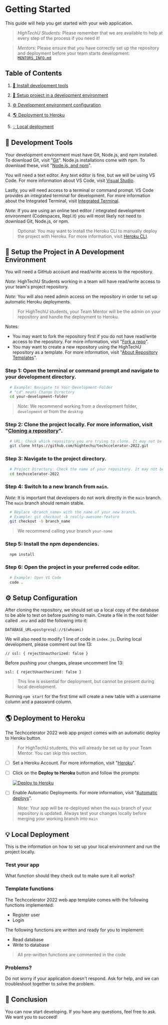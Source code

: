 # Getting Started

This guide will help you get started with your web application.

> _HighTechU Students:_ Please remember that we are available to help at every step of the process if you need it!

> _Mentors:_ Please ensure that you have correctly set up the repository and deployment before your team starts development: [`MENTORS_INFO.md`](MENTORS_INFO.md)

## Table of Contents


1. [🔨 Install development tools](#1)

2. [🚀 Setup project in a development environment](#2)

3. [⚙️ Development environment configuration](#3)

4. [🌎 Deployment to Heroku](#4)

5. [💡 Local deployment](#5)

<h2 id="1">🔨 Development Tools</h2>

Your development environment must have Git, Node.js, and npm installed. To download Git, visit "[Git](https://git-scm.com)". Node.js installations come with npm. To download these, visit "[Node.js, and npm](https://nodejs.org/en/)".

You will need a text editor. Any text editor is fine, but we will be using VS Code. For more information about VS Code, visit [Visual Studio](https://code.visualstudio.com).

Lastly, you will need access to a terminal or command prompt. VS Code provides an integrated terminal for development. For more information about the Integrated Terminal, visit [Integrated Terminal](https://code.visualstudio.com/docs/editor/integrated-terminal).

_Note:_ If you are using an online text editor / integrated development environment (Codespaces, Repl.it) you will most likely not need to download Git, Node.js, or npm.

> Optional: You may want to install the Heroku CLI to manually deploy the project with Heroku. For more information, visit [Heroku CLI](https://devcenter.heroku.com/articles/heroku-cli).

<h2 id="2">🚀 Setup the Project in A Development Environment</h2>

You will need a GitHub account and read/write access to the repository.

_Note:_ HighTechU Students working in a team will have read/write access to your team's project repository.

_Note:_ You will also need admin access on the repository in order to set up automatic Heroku deployments.

> For HighTechU students, your Team Mentor will be the admin on your repository and handle the deployment to Heroku.

Notes:

* You may want to fork the repository first if you do not have read/write access to the repository. For more information, visit "[Fork a repo](https://docs.github.com/en/github/getting-started-with-github/quickstart/fork-a-repo)".
* You may want to create a new repository using the HighTechU repository as a template. For more information, visit "[About Repository Templates](https://docs.github.com/en/github/creating-cloning-and-archiving-repositories/creating-a-repository-on-github/creating-a-repository-from-a-template#about-repository-templates)".

### Step 1: Open the terminal or command prompt and navigate to your development directory.

```bash
  # Example: Navigate to Your-Development-Folder
  # "cd" means Change Directory
  cd your-development-folder
```

> _Note:_ We recommend working from a development folder, `development` or from the `desktop`

### Step 2: Clone the project locally. For more information, visit "[Cloning a repository](https://docs.github.com/en/github/creating-cloning-and-archiving-repositories/cloning-a-repository-from-github/cloning-a-repository#cloning-a-repository)".

```bash
  # URL: Check which repository you are trying to clone. It may not be the one in the example below.
  git clone https://github.com/hightechu/techccelerator-2022.git
```

### Step 3: Navigate to the project directory.

```bash
  # Project Directory: Check the name of your repository. It may not be the one in the example below.
  cd techccelerator-2022
```

### Step 4: Switch to a new branch from `main`.

_Note:_ It is important that developers do not work directly in the `main` branch. The `main` branch should remain stable.

```bash
  # Replace <branch_name> with the name of your new branch.
  # Example: git checkout -b really-awesome-feature
  git checkout -b branch_name
```

> We recommend calling your branch `your-name`

### Step 5: Install the npm dependencies.

```bash
  npm install
```

### Step 6: Open the project in your preferred code editor.

```bash
  # Example: Open VS Code
  code .
```

<h2 id="3">⚙️ Setup Configuration</h2>

After cloning the repository, we should set up a local copy of the database to be able to test on before pushing to main. Create a file in the root folder called `.env` and add the following into it:

```
DATABASE_URL=postgresql://$(whoami)
```

We will also need to modify 1 line of code in `index.js`. During local development, please comment out line 13:

```
// ssl: { rejectUnauthorized: false }
```

Before pushing your changes, please uncomment line 13:

```
ssl: { rejectUnauthorized: false }
```

> This line is essential for deployment, but cannot be present during local development.

Running `npm start` for the first time will create a new table with a username column and a password column.

<h2 id="4">🌎 Deployment to Heroku</h2>

The Techccelerator 2022 web app project comes with an automatic deploy to Heroku button.

> For HighTechU students, this will already be set up by your Team Mentor. You can skip this section.

- [ ] Set a Heroku Account. For more information, visit "[Heroku](https://www.heroku.com)".
- [ ] Click on the **Deploy to Heroku** button and follow the prompts:

  [![Deploy to Heroku](https://www.herokucdn.com/deploy/button.svg)](https://heroku.com/deploy)

- [ ] Enable Automatic Deployments. For more information, visit "[Automatic deploys](https://devcenter.heroku.com/articles/github-integration#automatic-deploys)".

> _Note:_ Your app will be re-deployed when the `main` branch of your repository is updated. Always test your changes locally before merging your working branch into `main`

<h2 id="5">💡 Local Deployment</h2>

This is the information on how to set up your local environment and run the project locally.

### Test your app

What function should they check out to make sure it all works?

### Template functions

The Techccelerator 2022 web app template comes with the following functions implemented:

- Register user
- Login

The following functions are written and ready for you to implement:

- Read database
- Write to database

> All pre-written functions are commented in the code

### Problems?

Do not worry if your application doesn't respond. Ask for help, and we can troubleshoot together to solve the problem.

## 🌟 Conclusion

You can now start developing. If you have any questions, feel free to ask. We want you to succeed!

